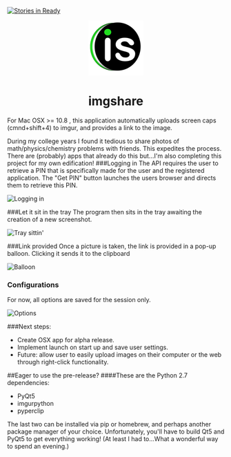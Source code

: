 [![Stories in Ready](https://badge.waffle.io/ACollectionOfAtoms/imgshare.png?label=ready&title=Ready)](https://waffle.io/ACollectionOfAtoms/imgshare)
<p align="center">
<img src="https://raw.githubusercontent.com/ACollectionOfAtoms/imgshare/master/icons/ico-128.png">
<h1 align="center">imgshare</h1>
</p>
For Mac OSX >= 10.8 , this application automatically uploads screen caps (cmnd+shift+4) to imgur, and provides a link to the image.

During my college years I found it tedious to share photos of math/physics/chemistry problems with friends. This expedites the process. There are (probably) apps that already do this but...I'm also completing this project for my own edification! 
###Logging in
The API requires the user to retrieve a PIN that is specifically made for the user and the registered application. The "Get PIN" button launches the users browser and directs them to retrieve this PIN.

![Logging in](http://i.imgur.com/Y4e2J7B.png)

###Let it sit in the tray
The program then sits in the tray awaiting the creation of a new screenshot.

![Tray sittin'](http://i.imgur.com/74sKufs.png)

###Link provided
Once a picture is taken, the link is provided in a pop-up balloon. Clicking it sends it to the clipboard

![Balloon](http://i.imgur.com/njKMiRD.png)

### Configurations
For now, all options are saved for the session only. 

![Options](http://i.imgur.com/NZehG4g.png)

###Next steps:
  * Create OSX app for alpha release.
  * Implement launch on start up and save user settings.
  * Future: allow user to easily upload images on their computer or the web through right-click functionality.

##Eager to use the pre-release?
####These are the Python 2.7 dependencies:
  * PyQt5
  * imgurpython
  * pyperclip

The last two can be installed via pip or homebrew, and perhaps another package manager of your choice. Unfortunately, you'll have to build Qt5 and PyQt5 to get everything working! (At least I had to...What a wonderful way to spend an evening.)

